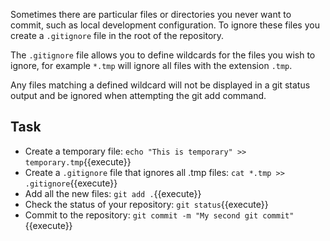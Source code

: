 Sometimes there are particular files or directories you never want to commit, such as local development configuration. To ignore these files you create a `.gitignore` file in the root of the repository.

The `.gitignore` file allows you to define wildcards for the files you wish to ignore, for example `*.tmp` will ignore all files with the extension `.tmp`.

Any files matching a defined wildcard will not be displayed in a git status output and be ignored when attempting the git add command.

## Task

- Create a temporary file: `echo "This is temporary" >> temporary.tmp`{{execute}}
- Create a `.gitignore` file that ignores all .tmp files: `cat *.tmp >> .gitignore`{{execute}}
- Add all the new files: `git add .`{{execute}}
- Check the status of your repository: `git status`{{execute}}
- Commit to the repository: `git commit -m "My second git commit"`{{execute}}
